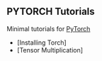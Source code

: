 ## PYTORCH Tutorials 

Minimal tutorials for [PyTorch](http://pytorch.org/)

- [Installing Torch]
- [Tensor Multiplication]